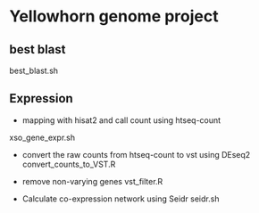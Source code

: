 # Yellowhorn genome project

## best blast
best_blast.sh

## Expression
- mapping with hisat2 and call count using htseq-count

xso_gene_expr.sh

- convert the raw counts from htseq-count to vst using DEseq2
convert_counts_to_VST.R

- remove non-varying genes
vst_filter.R

- Calculate co-expression network using Seidr
seidr.sh

